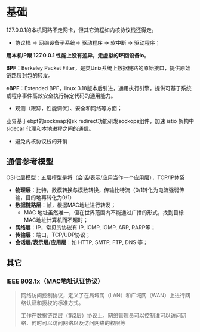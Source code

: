 # 基础

127.0.0.1的本机网路不走网卡，但其它流程如内核协议栈还得走。

- 协议栈 -> 网络设备子系统-> 驱动程序 -> 软中断 -> 驱动程序；

**用本机IP跟 127.0.0.1 性能上没有差异，走虚拟的环回设备lo**。



**BPF**：Berkeley Packet Filter，是类Unix系统上数据链路的原始接口，提供原始链路层封包的转发。

**eBPF**：Extended BPF，linux 3.18版本后引进，通用执行引擎，提供可基于系统或程序事件高效安全执行特定代码的通用能力。

- 观测（跟踪，性能调优）、安全和网络等方面；

业界基于ebpf的sockmap和sk redirect功能研发sockops组件，加速 istio 架构中 sidecar 代理和本地进程之间的通信。

- 避免内核协议栈的开销



## 通信参考模型

OSI七层模型：五层模型是将（会话/表示/应用当作一个应用层），TCP/IP体系

- **物理层**：比特，数模转换与模数转换，传输比特流（0/1转化为电流强弱传输，目的地再转化为0/1）
- **数据链路层**：帧，根据MAC地址进行转发；
  - MAC 地址虽然唯一，但在世界范围内不能通过广播的形式，找到目标MAC地址计算机而不超时；
- **网络层**：IP，常见的协议有 IP, ICMP, IGMP, ARP, RARP等；
- **传输层**：端口，TCP/UDP协议；
- **会话层/表示层/应用层**：如 HTTP, SMTP, FTP, DNS 等；



## 其它

### IEEE 802.1x（MAC地址认证协议）

> 网络访问控制协议，定义了在局域网（LAN）和广域网（WAN）上进行网络认证和授权的标准方式。
>
> 工作在数据链路层（第2层）协议上，网络管理员可以控制谁可以访问网络、何时可以访问网络以及访问网络的权限等

